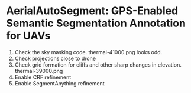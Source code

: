 # AerialAutoSegment: GPS-Enabled Semantic Segmentation Annotation for UAVs  

1. Check the sky masking code. thermal-41000.png looks odd. 
2. Check projections close to drone
3. Check grid formation for cliffs and other sharp changes in elevation. thermal-39000.png
4. Enable CRF refinement
5. Enable SegmentAnything refinement